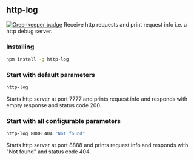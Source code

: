 ## http-log

[![Greenkeeper badge](https://badges.greenkeeper.io/pihvi/http-log.svg)](https://greenkeeper.io/)
Receive http requests and print request info i.e. a http debug server.

### Installing
```bash
npm install -g http-log
```

### Start with default parameters
```bash
http-log
```
Starts http server at port 7777 and prints request info and responds with empty response and status code 200.


### Start with all configurable parameters
```bash
http-log 8888 404 "Not found"
```
Starts http server at port 8888 and prints request info and responds with "Not found" and status code 404.
